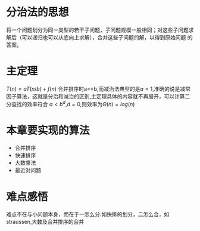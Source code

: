 # 分治法的思想
将一个问题划分为同一类型的若干子问题，子问题规模一般相同；对这些子问题求解后（可以递归也可以从底向上求解），合并这些子问题的解，以得到原始问题
的答案。
# 主定理
$T(n)=aT(n/b)+f(n)$
合并排序时a==b,而减治法典型的是$a=1$,准确的说是减常因子算法，这就是分治和减治的区别,主定理具体的内容就不再展开，可以计算二分查找的效率符合
$a<b^d$,$d=0$,则效率为$\Theta(n)=log(n)$
# 本章要实现的算法
* 合并排序
* 快速排序
* 大数乘法
* 最近对问题
# 难点感悟
难点不在与小问题本身，而在于一怎么分:如快排的划分，二怎么合，如straussen,大数及合并排序的合并
